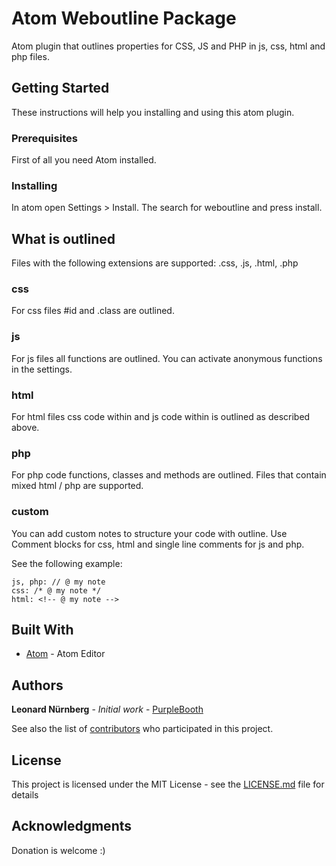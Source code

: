 # Atom Weboutline Package

Atom plugin that outlines properties for CSS, JS and PHP in js, css, html and php files.

## Getting Started

These instructions will help you installing and using this atom plugin.

### Prerequisites

First of all you need Atom installed.

### Installing

In atom open Settings > Install. The search for weboutline and press install.

## What is outlined

Files with the following extensions are supported: .css, .js, .html, .php

### css

For css files #id and .class are outlined.

### js

For js files all functions are outlined. You can activate anonymous functions in the settings.

### html

For html files css code within <style type="text/css"></style> and js code within <script></script> is outlined as described above.

### php

For php code functions, classes and methods are outlined. Files that contain mixed html / php are supported.

### custom

You can add custom notes to structure your code with outline.
Use Comment blocks for css, html and single line comments for js and php.

See the following example:

````
js, php: // @ my note
css: /* @ my note */
html: <!-- @ my note -->
````

## Built With

* [Atom](https://atom.io/) - Atom Editor

## Authors

**Leonard Nürnberg** - *Initial work* - [PurpleBooth](https://github.com/LennyN95)

See also the list of [contributors](https://github.com/your/project/contributors) who participated in this project.

## License

This project is licensed under the MIT License - see the [LICENSE.md](LICENSE.md) file for details

## Acknowledgments

Donation is welcome :)
